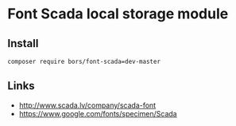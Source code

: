 # Font Scada local storage module

## Install

    composer require bors/font-scada=dev-master

## Links

* http://www.scada.lv/company/scada-font
* https://www.google.com/fonts/specimen/Scada
